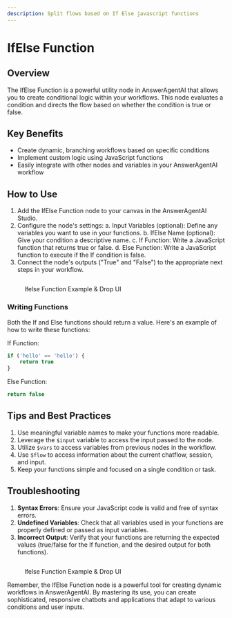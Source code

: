 ```yaml
---
description: Split flows based on If Else javascript functions
---
```


# IfElse Function

## Overview

The IfElse Function is a powerful utility node in AnswerAgentAI that allows you to create conditional logic within your workflows. This node evaluates a condition and directs the flow based on whether the condition is true or false.

## Key Benefits

-   Create dynamic, branching workflows based on specific conditions
-   Implement custom logic using JavaScript functions
-   Easily integrate with other nodes and variables in your AnswerAgentAI workflow

## How to Use

1. Add the IfElse Function node to your canvas in the AnswerAgentAI Studio.
2. Configure the node's settings:
   a. Input Variables (optional): Define any variables you want to use in your functions.
   b. IfElse Name (optional): Give your condition a descriptive name.
   c. If Function: Write a JavaScript function that returns true or false.
   d. Else Function: Write a JavaScript function to execute if the If condition is false.
3. Connect the node's outputs ("True" and "False") to the appropriate next steps in your workflow.

<!-- TODO: Add a screenshot of the IfElse Function node configuration panel -->
<figure><img src="/.gitbook/assets/screenshots/ifelsefunction.png" alt="" /><figcaption><p> Ifelse Function Example   &#x26; Drop UI</p></figcaption></figure>

### Writing Functions

Both the If and Else functions should return a value. Here's an example of how to write these functions:

If Function:

```javascript
if ('hello' == 'hello') {
    return true
}
```

Else Function:

```javascript
return false
```

## Tips and Best Practices

1. Use meaningful variable names to make your functions more readable.
2. Leverage the `$input` variable to access the input passed to the node.
3. Utilize `$vars` to access variables from previous nodes in the workflow.
4. Use `$flow` to access information about the current chatflow, session, and input.
5. Keep your functions simple and focused on a single condition or task.

## Troubleshooting

1. **Syntax Errors**: Ensure your JavaScript code is valid and free of syntax errors.
2. **Undefined Variables**: Check that all variables used in your functions are properly defined or passed as input variables.
3. **Incorrect Output**: Verify that your functions are returning the expected values (true/false for the If function, and the desired output for both functions).

<!-- TODO: Add a screenshot showing an example of a complete IfElse Function node setup in a workflow -->
<figure><img src="/.gitbook/assets/screenshots/ifelseinworkflow.png" alt="" /><figcaption><p> Ifelse Function Example   &#x26; Drop UI</p></figcaption></figure>

Remember, the IfElse Function node is a powerful tool for creating dynamic workflows in AnswerAgentAI. By mastering its use, you can create sophisticated, responsive chatbots and applications that adapt to various conditions and user inputs.
